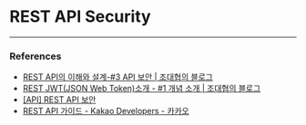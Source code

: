 # REST API Security

---

### References

- [REST API의 이해와 설계-#3 API 보안 | 조대협의 블로그](https://bcho.tistory.com/955)
- [REST JWT(JSON Web Token)소개 - #1 개념 소개 | 조대협의 블로그](https://bcho.tistory.com/999)
- [[API] REST API 보안](https://digitalbourgeois.tistory.com/55)
- [REST API 가이드 - Kakao Developers - 카카오](https://developers.kakao.com/docs/latest/ko/kakaologin/rest-api)
